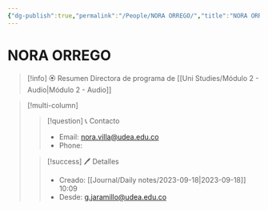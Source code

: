 ```yaml
---
{"dg-publish":true,"permalink":"/People/NORA ORREGO/","title":"NORA ORREGO","tags":["NoteType/Person"],"created":"2023-09-18T09:14:30.197-05:00","updated":"2023-09-22T16:57:01.804-05:00"}
---
```



# NORA ORREGO

> [!info] 🏵️ Resumen
> Directora de programa de [[Uni Studies/Módulo 2 - Audio\|Módulo 2 - Audio]]

> [!multi-column]
> 
> > [!question] 📞 Contacto
> > - Email: nora.villa@udea.edu.co 
> > - Phone:  
> 
> > [!success] 🖊️ Detalles
> > - Creado: [[Journal/Daily notes/2023-09-18\|2023-09-18]] 10:09
> > - Desde: g.jaramillo@udea.edu.co  
